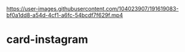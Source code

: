 

https://user-images.githubusercontent.com/104023907/191619083-bf0a1dd8-a54d-4cf1-a6fc-54bcdf7f629f.mp4

# card-instagram

